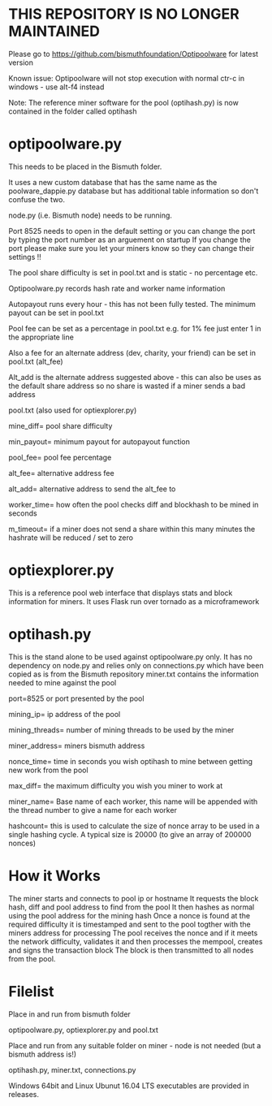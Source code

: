 # THIS REPOSITORY IS NO LONGER MAINTAINED 

Please go to https://github.com/bismuthfoundation/Optipoolware for latest version 

Known issue: Optipoolware will not stop execution with normal ctr-c in windows - use alt-f4 instead

Note: The reference miner software for the pool (optihash.py) is now contained in the folder called optihash

# optipoolware.py

This needs to be placed in the Bismuth folder.

It uses a new custom database that has the same name as the poolware_dappie.py database but has additional table information so don't confuse the two.

node.py (i.e. Bismuth node) needs to be running.

Port 8525 needs to open in the default setting or you can change the port by typing the port number as an arguement on startup
If you change the port please make sure you let your miners know so they can change their settings !!

The pool share difficulty is set in pool.txt and is static - no percentage etc.

Optipoolware.py records hash rate and worker name information

Autopayout runs every hour - this has not been fully tested. The minimum payout can be set in pool.txt

Pool fee can be set as a percentage in pool.txt e.g. for 1% fee just enter 1 in the appropriate line

Also a fee for an alternate address (dev, charity, your friend) can be set in pool.txt (alt_fee)

Alt_add is the alternate address suggested above - this can also be uses as the default share address so no share is wasted if a miner sends a bad address

pool.txt (also used for optiexplorer.py)

mine_diff= pool share difficulty

min_payout= minimum payout for autopayout function

pool_fee= pool fee percentage

alt_fee= alternative address fee

alt_add= alternative address to send the alt_fee to

worker_time= how often the pool checks diff and blockhash to be mined in seconds

m_timeout= if a miner does not send a share within this many minutes the hashrate will be reduced / set to zero

# optiexplorer.py

This is a reference pool web interface that displays stats and block information for miners. It uses Flask run over tornado as a microframework

# optihash.py

This is the stand alone to be used against optipoolware.py only.
It has no dependency on node.py and relies only on connections.py which have been copied as is from the Bismuth repository
miner.txt contains the information needed to mine against the pool

port=8525 or port presented by the pool

mining_ip= ip address of the pool

mining_threads= number of mining threads to be used by the miner

miner_address= miners bismuth address

nonce_time= time in seconds you wish optihash to mine between getting new work from the pool

max_diff= the maximum difficulty you wish you miner to work at

miner_name= Base name of each worker, this name will be appended with the thread number to give a name for each worker

hashcount= this is used to calculate the size of nonce array to be used in a single hashing cycle. A typical size is 20000 (to give an array of 200000 nonces)

# How it Works

The miner starts and connects to pool ip or hostname
It requests the block hash, diff and pool address to find from the pool
It then hashes as normal using the pool address for the mining hash
Once a nonce is found at the required difficulty it is timestamped and sent to the pool togther with the miners address for processing
The pool receives the nonce and if it meets the network difficulty, validates it and then processes the mempool, creates and signs the transaction block
The block is then transmitted to all nodes from the pool.

# Filelist

Place in and run from bismuth folder

optipoolware.py, optiexplorer.py and pool.txt

Place and run from any suitable folder on miner - node is not needed (but a bismuth address is!)

optihash.py, miner.txt, connections.py

Windows 64bit and Linux Ubunut 16.04 LTS executables are provided in releases.
